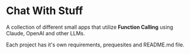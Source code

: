 # Chat With Stuff

A collection of different small apps that utilize **Function Calling** using Claude, OpenAI and other LLMs.

Each project has it's own requirements, prequesites and README.md file.
